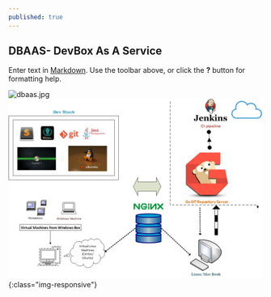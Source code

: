 ```yaml
---
published: true
---
```

## DBAAS- DevBox As A Service

Enter text in [Markdown](http://daringfireball.net/projects/markdown/). Use the toolbar above, or click the **?** button for formatting help.

![dbaas.jpg]({{site.baseurl}}/public/dbaas.jpg)
![dbaas.jpg](/public/dbaas.jpg){:class="img-responsive"}

